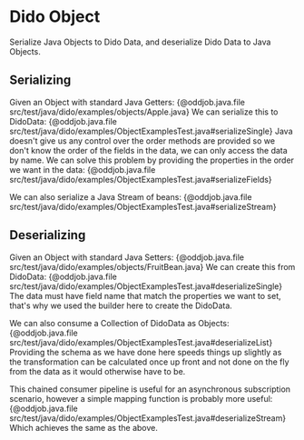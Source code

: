 Dido Object
===========

Serialize Java Objects to Dido Data, and deserialize Dido Data
to Java Objects.

Serializing
-----------

Given an Object with standard Java Getters:
{@oddjob.java.file src/test/java/dido/examples/objects/Apple.java}
We can serialize this to DidoData:
{@oddjob.java.file src/test/java/dido/examples/ObjectExamplesTest.java#serializeSingle}
Java doesn't give us any control over the order methods are
provided so we don't know the order of the fields in the data,
we can only access the data by name. We can solve this
problem by providing the properties in the order we want in the data:
{@oddjob.java.file src/test/java/dido/examples/ObjectExamplesTest.java#serializeFields}

We can also serialize a Java Stream of beans:
{@oddjob.java.file src/test/java/dido/examples/ObjectExamplesTest.java#serializeStream}

Deserializing
-----------

Given an Object with standard Java Setters:
{@oddjob.java.file src/test/java/dido/examples/objects/FruitBean.java}
We can create this from DidoData:
{@oddjob.java.file src/test/java/dido/examples/ObjectExamplesTest.java#deserializeSingle}
The data must have field name that match the properties we want to set,
that's why we used the builder here to create the DidoData.

We can also consume a Collection of DidoData as Objects:
{@oddjob.java.file src/test/java/dido/examples/ObjectExamplesTest.java#deserializeList}
Providing the schema as we have done here speeds things up slightly
as the transformation can be calculated once up front and
not done on the fly from the data as it would otherwise have to be.

This chained consumer pipeline is useful for an asynchronous subscription
scenario, however a simple mapping function is probably more useful:
{@oddjob.java.file src/test/java/dido/examples/ObjectExamplesTest.java#deserializeStream}
Which achieves the same as the above.
